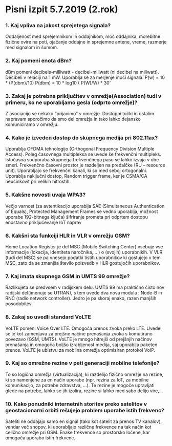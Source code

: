 # Pisni izpit 5.7.2019 (2.rok)
### 1. Kaj vpliva na jakost sprejetega signala?
Oddaljenost med sprejemnikom in oddajnikom, moč oddajnika, morebitne fizične ovire na poti, ojačanje oddajne in sprejemne antene, vreme, razmerje med signalom in šumom.

### 2. Kaj pomeni enota dBm? 
dBm pomeni decibels-milliwatt - decibel-miliwatt (ni decibel na miliwatt). Decibeli v relaciji na 1 mW. Uporablja se za merjenje moči signala. P(w) = 10 * (P(dbm)/10) 
P(dbm) = 10 * log10 ( P(W)/W) * 30’

### 3. Zakaj je potrebna priključitev v omrežje(Association) tudi v primeru, ko ne uporabljamo gesla (odprto omrežje)?
Z asociacijo se nekako “prijavimo” v omrežje. Dostopni točki in ostalim napravam sporočimo da smo del omrežja in tako lahko dejansko komuniciramo v omrežju. 

### 4. Kako je izveden dostop do skupnega medija pri 802.11ax?
Uporablja OFDMA tehnologijo (Orthogonal Frequency Division Multiple Access). Poleg časovnega multipleksa se uvede še frekvenčni multipleks. Istočasna souporaba skupnega frekvenčnega pasu se lahko izvaja v obe smeri. Frekvenčno časovni prostor je razdeljen na predalčke (RU – resource unit). Uporabljajo se frekvenčni kanali, ki so med seboj ortogonalni. Uporablja naključni dostop, Random trigger frame, ker je CSMA/CA neučinkovit pri velikih hitrostih.

### 5. Kakšne novosti uvaja WPA3?
Večjo varnost (za avtentikacijo uporablja SAE (Simultaneous Authentication of Equals), Protected Management Frames se vedno uporablja, možnost uporabe 192-bitnega ključa)
šifriranje prometa pri odprtem dostopu
enostavno priključevanje IoT naprav

### 6. Kakšni sta funkciji HLR in VLR v omrežju GSM?
Home Location Register je del MSC (Mobile Switching Center) vsebuje vse informacije (lokacija, identiteta naročnika,... ) o (svojih) uporabnikih. V VLR (tudi del MSC) se pa vnesejo podatki tistih uporabnikov ki gostujejo v tem MSC, zato da se zmanjša število poizvedb v HLR gostujočih uporabnikov.

### 7. Kaj imata skupnega GSM in UMTS 99 omrežje?
Razlikujeta se predvsem v radijskem delu. UMTS 99 ma praktično čisto nov radijski del(imenuje se UTRAN), s tem uvede dva nova modula : Node-B in RNC (radio network controller). Jedro je pa skoraj enako, razen manjših posodobitev. 

### 8. Zakaj so uvedli standard VoLTE
VoLTE pomeni Voice Over LTE. Omogoča prenos zvoka preko LTE. Uvedel se je kot zamenjava za prejšne načine prenašanja zvoka s komutirano povezavo (GSM, UMTS). VoLTE je mnogo hitrejši od prejšnjih načinov prenašanja  in omogoča boljšo izrabljenost medija, saj uporablja paketen prenos. VoLTE je ubistvu za  mobilna omrežja optimiziran protokol VoIP. 

### 9. Kaj so omrežne rezine v peti generaciji mobilne telefonije?
To so logična omrežja (virtualizacija), ki razdelijo fizično omrežje  na rezine, ki so namenjene za en način uporabe (npr. rezina za IoT, za mobilne komunikacijo, za potrebe zdravstva, ...). Te rezine je mogoče upravljati glede na potrebe, lahko se jih izolira, rezine si lahko med sabo delijo vire,...

### 10. Kako ponudniki internetnih storitev preko satelitov v geostacionarni orbiti rešujejo problem uporabe istih frekvenc?
Sateliti ne oddajajo samo en signal (tako kot satelit za prenos TV kanalov), vendar več snopov, ki uporabljajo različne frekvence na tak način kot celično omrežje pri GSM. Enake frekvence so prostorsko ločene, kar omogoča uporabo istih frekvenc. 
